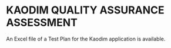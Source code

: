 # KAODIM QUALITY ASSURANCE ASSESSMENT 
An Excel file of a Test Plan for the Kaodim application is available. 
